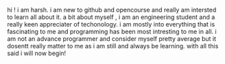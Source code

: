 hi !
i am harsh. i am new to github and opencourse and really am intersted to learn all about it.
a bit about myself , i am an engineering student and a really keen appreciater of techonology.
i am mostly into everything that is fascinating to me and programming has been most intresting to me in all.
i am not an advance programmer and consider myself pretty average but it dosentt really matter to me as i am still and always be learning.
with all this said i will now begin!
